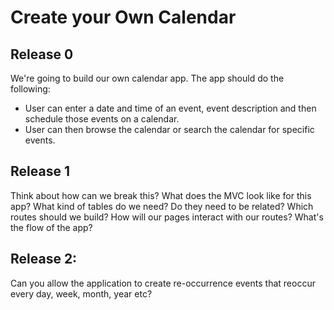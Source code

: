 # Create your Own Calendar

## Release 0 

We're going to build our own calendar app. The app should do the following: 
- User can enter a date and time of an event, event description and then schedule those events on a calendar. 
- User can then browse the calendar or search the calendar for specific events. 


## Release 1 

Think about how can we break this? What does the MVC look like for this app? What kind of tables do we need? Do they need to be related? 
Which routes should we build? How will our pages interact with our routes? What's the flow of the app?


## Release 2: 
Can you allow the application to create re-occurrence events that reoccur every day, week, month, year etc?
